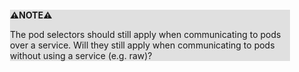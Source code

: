 <div style="margin:2em; background-color: #e0e0e0;">

<strong>⚠️NOTE️️️⚠️</strong>

The pod selectors should still apply when communicating to pods over a service. Will they still apply when communicating to pods without using a service (e.g. raw)?
</div>

